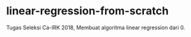 # linear-regression-from-scratch
Tugas Seleksi Ca-IRK 2018, Membuat algoritma linear regression dari 0.
